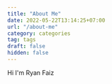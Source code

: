 ```yaml
---
title: "About Me"
date: 2022-05-22T13:14:25+07:00
url: "/about-me"
category: categories
tag: tags
draft: false
hidden: false
---
```


Hi I'm Ryan Faiz